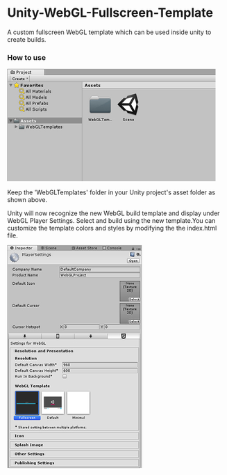 # Unity-WebGL-Fullscreen-Template
A custom fullscreen WebGL template which can be used inside unity to create builds.

<h3>How to use</h3>

![alt text](Screenshots/SS_ProjectPreview.jpg "Project Structure")

Keep the 'WebGLTemplates' folder in your Unity project's asset folder as shown above.

Unity will now recognize the new WebGL build template and display under WebGL Player Settings. Select and build using the new template.You can customize the template colors and styles by modifying the the index.html file.

![alt text](Screenshots/SS_InspectorPrev.jpg "Player Settings")





